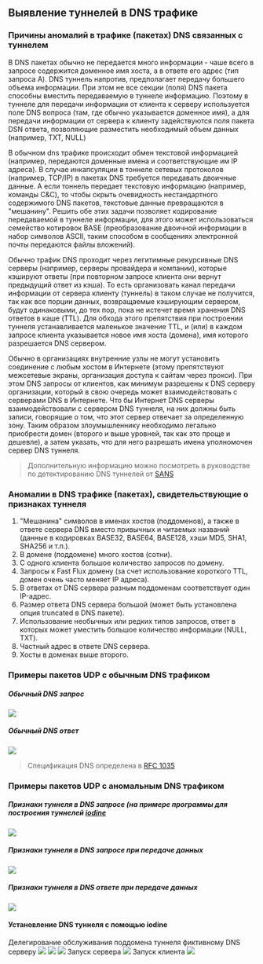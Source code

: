 ## Выявление туннелей в DNS трафике
### Причины аномалий в трафике (пакетах) DNS связанных с туннелем
В DNS пакетах обычно не передается много информации - чаше всего в запросе содержится доменное имя хоста, а в ответе его адрес (тип запроса A).
DNS туннель напротив, предполагает передачу большего объема информации.
При этом не все секции (поля) DNS пакета способны вместить передаваемую в туннеле информацию.
Поэтому в туннеле для передачи информации от клиента к серверу используется поле DNS вопроса (там, где обычно указывается доменное имя), а для передачи информации от сервера к клиенту задействуются поля пакета DSN ответа, позволяющие разместить необходимый объем данных (например, TXT, NULL)

В обычном dns трафике происходит обмен текстовой информацией (например, передаются доменные имена и соответствующие им IP адреса).
В случае инкапсуляции в тоннеле сетевых протоколов (например, TCP/IP) в пакетах DNS требуется передавать двоичные данные. А если тоннель передает текстовую информацию (например, команды C&C), то чтобы скрыть очевидность нестандартного содержимого DNS пакетов, текстовые данные превращаются в "мешанину".
Решить обе этих задачи позволяет кодирование передаваемой в туннеле информации, для этого может использоваться семейство котировок BASE (преобразование двоичной информации в набор символов ASCII, таким способом в сообщениях электронной почты передаются файлы вложений).

Обычно трафик DNS проходит через легитимные рекурсивные DNS серверы (например, серверы провайдера и компании), которые кэшируют ответы (при повторном запросе клиента они вернут предыдущий ответ из кэша). То есть организовать канал передачи информации от сервера клиенту (туннель) в таком случае не получится, так как все порции данных, возвращаемые кэширующим сервером, будут одинаковыми, до тех пор, пока не истечет время хранения DNS ответов в каше (TTL).
Для обхода этого препятствия при построении туннеля устанавливается маленькое значение TTL, и (или) в каждом запросе клиента указывается новое имя хоста (домена), имя которого разрешается DNS сервером.

Обычно в организациях внутренние узлы не могут установить соединение с любым хостом в Интернете (этому препятствуют межсетевые экраны, организация доступа к сайтам через прокси).
При этом DNS запросы от клиентов, как минимум разрешены к DNS серверу организации, который в свою очередь может взаимодействовать с серверами DNS в Интернете.
Что бы Интернет DNS серверы взаимодействовали с сервером DNS туннеля, на них должны быть записи, говорящие о том, что этот сервер отвечает за определенную зону.
Таким образом злоумышленнику необходимо легально приобрести домен (второго и выше уровней, так как это проще и дешевле), а затем указать, что для него разрешать имена уполномочен сервер DNS туннеля.

> Дополнительную информацию можно посмотреть в руководстве по детектированию DNS туннелей от [SANS](https://www.sans.org/reading-room/whitepapers/dns/detecting-dns-tunneling-34152)

### Аномалии в DNS трафике (пакетах), свидетельствующие о признаках туннеля
1. "Мешанина" символов в именах хостов (поддоменов), а также в ответе сервера DNS вместо привычных и читаемых названий (данные в кодировках BASE32, BASE64, BASE128, хэши MD5, SHA1, SHA256 и т.п.).
2. В домене (поддомене) много хостов (сотни).
3. С одного клиента большое количество запросов по домену.
4. Запросы к Fast Flux домену (за счет использование короткого TTL, домен очень часто меняет IP адреса).
5. В ответах от DNS сервера разным поддоменам соответствует один IP-адрес.
6. Размер ответа DNS сервера большой (может быть установлена опция truncated в DNS пакете).
7. Использование необычных или редких типов запросов, ответ в которых может уместить большое количество информации (NULL, TXT).
8. Частный адрес в ответе DNS сервера.
9. Хосты в доменах выше второго.

### Примеры пакетов UDP с обычным DNS трафиком
##### Обычный DNS запрос
![](ordinar_dns_request.png)
##### Обычный DNS ответ
![](ordinar_dns_response.png)
> Спецификация DNS определена в [RFC 1035](https://www.ietf.org/rfc/rfc1035.txt)

### Примеры пакетов UDP с аномальным DNS трафиком
##### Признаки туннеля в DNS запросе (на примере программы для построения туннелей **[iodine](https://github.com/yarrick/iodine)**
![](iodine_initial_request.png)
##### Признаки туннеля в DNS запросе при передаче данных
![](iodine_data_transfer_request.png)
##### Признаки туннеля в DNS ответе при передаче данных
![](iodine_data_transfer_response.png)

#### Установление DNS туннеля с помощью iodine
Делегирование обслуживания поддомена туннеля фиктивному DNS серверу
![](named_conf_options.png)
![](named_conf_local.png)
![](test_com_zone.png)
Запуск сервера
![](start_iodine_server.png)
Запуск клиента
![](start_iodine_client.png)